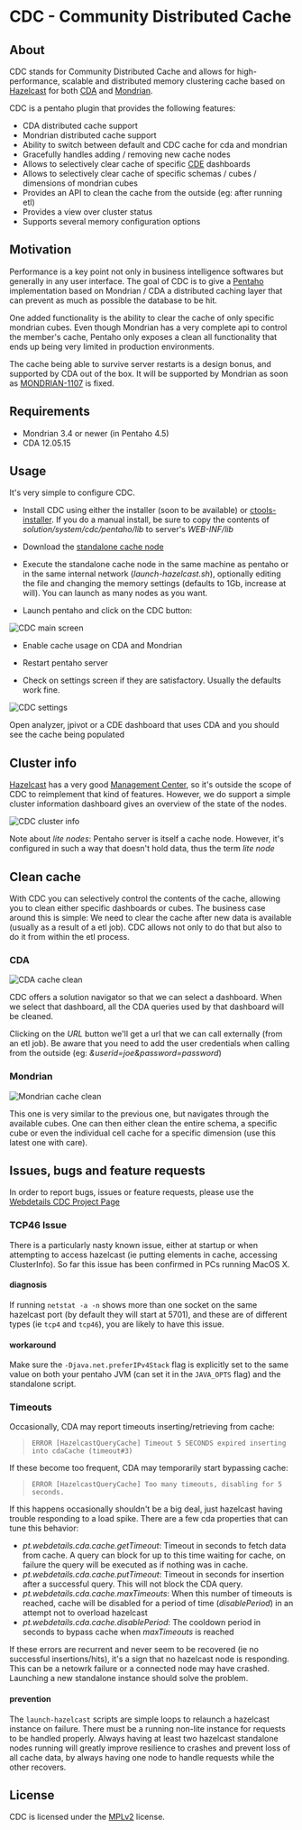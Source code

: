 CDC - Community Distributed Cache
=================================


About
-----

CDC stands for Community Distributed Cache and allows for high-performance,
scalable and distributed memory clustering cache based on
[Hazelcast](http://www.hazelcast.com/) for both
[CDA](http://cda.webdetails.org) and [Mondrian](http://mondrian.pentaho.org). 


CDC is a pentaho plugin that provides the following features:

* CDA distributed cache support
* Mondrian distributed cache support
* Ability to switch between default and CDC cache for cda and mondrian
* Gracefully handles adding / removing new cache nodes
* Allows to selectively clear cache of specific [CDE](http://cde.webdetails.org) dashboards
* Allows to selectively clear cache of specific schemas / cubes / dimensions of mondrian cubes
* Provides an API to clean the cache from the outside (eg: after running etl)
* Provides a view over cluster status
* Supports several memory configuration options



Motivation
----------

Performance is a key point not only in business intelligence softwares but
generally in any user interface. The goal of CDC is to give a
[Pentaho](http://pentaho.com) implementation based on Mondrian / CDA a
distributed caching layer that can prevent as much as possible the database to be hit.



One added functionality is the ability to clear the cache of only specific
mondrian cubes. Even though Mondrian has a very complete api to control the
member's cache, Pentaho only exposes a clean all functionality that ends up
being very limited in production environments.


The cache being able to survive server restarts is a design bonus, and
supported by CDA out of the box. It will be supported by Mondrian as soon as
[MONDRIAN-1107](http://jira.pentaho.com/browse/MONDRIAN-1107) is fixed.



Requirements
------------

* Mondrian 3.4 or newer (in Pentaho 4.5)
* CDA 12.05.15



Usage
-----

It's very simple to configure CDC. 

* Install CDC using either the installer (soon to be available) or
   [ctools-installer](http://pedroalves-bi.blogspot.com/2011/06/ctools-installer-making-things-fast.html).
   If you do a manual install, be sure to copy the contents of
   _solution/system/cdc/pentaho/lib_ to server's _WEB-INF/lib_

* Download the [standalone cache
   node](https://github.com/webdetails/cdc/releases/download/18.04.05/cdc-pentaho5-redist-18.04.05.zip)

* Execute the standalone cache node in the same machine as pentaho or in the
   same internal network (_launch-hazelcast.sh_), optionally editing the file
   and changing the memory settings (defaults to 1Gb, increase at will). You
   can launch as many nodes as you want.

* Launch pentaho and click on the CDC button:

![CDC main screen](http://www.webdetails.pt/cdc/cdc-usage.png)

* Enable cache usage on CDA and Mondrian

* Restart pentaho server 

* Check on settings screen if they are satisfactory. Usually the defaults work
  fine.

![CDC settings](http://www.webdetails.pt/cdc/cdc-settings.png)



Open analyzer, jpivot or a CDE dashboard that uses CDA and you should see the cache being populated



Cluster info
--------------


[Hazelcast](http://www.hazelcast.com) has a very good [Management
Center](http://www.hazelcast.com/products.jsp), so it's outside the scope of
CDC to reimplement that kind of features. However, we do support a simple
cluster information dashboard gives an overview of the state of the nodes.


![CDC cluster info](http://www.webdetails.pt/cdc/cdc-clusterInfo.png)


Note about _lite nodes_: Pentaho server is itself a cache node. However, it's configured in such a way that doesn't hold data, thus the term _lite node_


Clean cache
-----------

With CDC you can selectively control the contents of the cache, allowing you to
clean either specific dashboards or cubes. The business case around this is
simple: We need to clear the cache after new data is available (usually as a
result of a etl job). CDC allows not only to do that but also to do it from within the etl process.


### CDA 

![CDA cache clean](http://www.webdetails.pt/cdc/cdc-cleanCacheCda.png)


CDC offers a solution navigator so that we can select a dashboard. When we
select that dashboard, all the CDA queries used by that dashboard will be
cleaned.

Clicking on the _URL_ button we'll get a url that we can call externally (from an etl job). Be aware that you need to add the user credentials when calling from the outside (eg: _&userid=joe&password=password_)


### Mondrian

![Mondrian cache clean](http://www.webdetails.pt/cdc/cdc-cleanCacheMondrian.png)


This one is very similar to the previous one, but navigates through the
available cubes. One can then either clean the entire schema, a specific cube
or even the individual cell cache for a specific dimension (use this latest one with care).



Issues, bugs and feature requests
---------------------------------


In order to report bugs, issues or feature requests, please use the [Webdetails CDC Project Page](http://redmine.webdetails.org/projects/cdc/issues)

### TCP46 Issue

There is a particularly nasty known issue, either at startup or when attempting to access hazelcast (ie putting elements in cache, accessing ClusterInfo). So far this issue has been confirmed in PCs running MacOS X.

#### diagnosis
If running `netstat -a -n` shows more than one socket on the same hazelcast port (by default they will start at 5701), and these are of different types (ie `tcp4` and `tcp46`), you are likely to have this issue.

#### workaround
Make sure the `-Djava.net.preferIPv4Stack` flag is explicitly set to the same value on both your pentaho JVM (can set it in the `JAVA_OPTS` flag) and the standalone script.

### Timeouts

Occasionally, CDA may report timeouts inserting/retrieving from cache:

> `ERROR [HazelcastQueryCache] Timeout 5 SECONDS expired inserting into cdaCache (timeout#3)`

If these become too frequent, CDA may temporarily start bypassing cache:

> `ERROR [HazelcastQueryCache] Too many timeouts, disabling for 5 seconds.`

If this happens occasionally shouldn't be a big deal, just hazelcast having trouble responding to a load spike. There are a few cda properties that can tune this behavior:

* _pt.webdetails.cda.cache.getTimeout_: Timeout in seconds to fetch data from cache. A query can block for up to this time waiting for cache, on failure the query will be executed as if nothing was in cache.
* _pt.webdetails.cda.cache.putTimeout_: Timeout in seconds for insertion after a successful query. This will not block the CDA query.
* _pt.webdetails.cda.cache.maxTimeouts_: When this number of timeouts is reached, cache will be disabled for a period of time (_disablePeriod_) in an attempt not to overload hazelcast
* _pt.webdetails.cda.cache.disablePeriod_: The cooldown period in seconds to bypass cache when _maxTimeouts_ is reached

If these errors are recurrent and never seem to be recovered (ie no successful insertions/hits), it's a sign that no hazelcast node is responding. This can be a netowrk failure or a connected node may have crashed. Launching a new standalone instance should solve the problem.

#### prevention

 The `launch-hazelcast` scripts are simple loops to relaunch a hazelcast instance on failure. There must be a running non-lite instance for requests to be handled properly. Always having at least two hazelcast standalone nodes running will greatly improve resilience to crashes and prevent loss of all cache data, by always having one node to handle requests while the other recovers.

License
-------

CDC is licensed under the [MPLv2](http://www.mozilla.org/MPL/2.0/) license.


